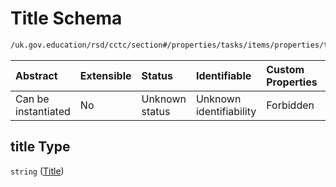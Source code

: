 # Title Schema

```txt
/uk.gov.education/rsd/cctc/section#/properties/tasks/items/properties/title
```



| Abstract            | Extensible | Status         | Identifiable            | Custom Properties | Additional Properties | Access Restrictions | Defined In                                                                                      |
| :------------------ | :--------- | :------------- | :---------------------- | :---------------- | :-------------------- | :------------------ | :---------------------------------------------------------------------------------------------- |
| Can be instantiated | No         | Unknown status | Unknown identifiability | Forbidden         | Allowed               | none                | [section.schema.json\*](../../app/workflows/schemas/section.schema.json "open original schema") |

## title Type

`string` ([Title](section-properties-tasks-task-properties-title.md))
